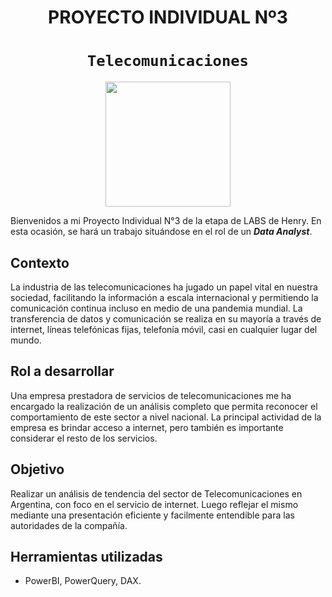 # <h1 align=center> **PROYECTO INDIVIDUAL Nº3** </h1>

# <h1 align=center>**`Telecomunicaciones`**</h1>

<p align="center">
<img src = 'https://enacom.gob.ar/multimedia/noticias/N/201801/archivo_20180131012432_8996_720x447.jpg' height = 200>
</p>

Bienvenidos a mi Proyecto Individual N°3 de la etapa de LABS de Henry. En esta ocasión, se hará un trabajo situándose en el rol de un ***Data Analyst***. 

## **Contexto**

La industria de las telecomunicaciones ha jugado un papel vital en nuestra sociedad, facilitando la información a escala internacional y permitiendo la comunicación continua incluso en medio de una pandemia mundial. La transferencia de datos y comunicación se realiza en su mayoría a través de internet, líneas telefónicas fijas, telefonía móvil, casi en cualquier lugar del mundo.

## **Rol a desarrollar**

Una empresa prestadora de servicios de telecomunicaciones me ha encargado la realización de un análisis completo que permita reconocer el comportamiento de este sector a nivel nacional. La principal actividad de la empresa es brindar acceso a internet, pero también es importante considerar el resto de los servicios.

## **Objetivo**

Realizar un análisis de tendencia del sector de Telecomunicaciones en Argentina, con foco en el servicio de internet. Luego reflejar el mismo mediante una presentación eficiente y facilmente entendible para las autoridades de la compañía.

## **Herramientas utilizadas**

+ PowerBI, PowerQuery, DAX.
